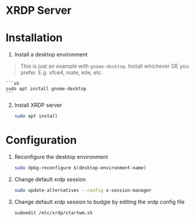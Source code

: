 # XRDP Server

# Installation

1. Install a desktop environment

> This is just an example with `gnome-desktop`. Install whichever DE you prefer. E.g. xfce4, mate, kde, etc.

    ```sh
    sudo apt install gnome-desktop
    ```

2. Install XRDP server

    ```sh
    sudo apt install
    ```

# Configuration

1. Reconfigure the desktop environment

    ```zsh
    sudo dpkg-reconfigure $(desktop-environment-name)
    ```

2. Change default xrdp session

    ```zsh
    sudo update-alternatives --config x-session-manager
    ```

3. Change default xrdp session to budgie by editing the xrdp config file
    ```zsh
    sudoedit /etc/xrdp/startwm.sh
    ```

